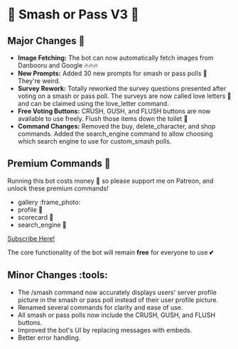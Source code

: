 # 🎉 Smash or Pass V3 🎉 

## Major Changes :rocket:

* **Image Fetching:** The bot can now automatically fetch images from Danbooru and Google :fire::fire::fire:
* **New Prompts:** Added 30 new prompts for smash or pass polls :nauseated_face: They're weird.
* **Survey Rework:** Totally reworked the survey questions presented after voting on a smash or pass poll. The surveys are now called love letters :love_letter: and can be claimed using the love_letter command.
* **Free Voting Buttons:** CRUSH, GUSH, and FLUSH buttons are now available to use freely. Flush those items down the toilet :toilet:
* **Command Changes:** Removed the buy, delete_character, and shop commands. Added the search_engine command to allow choosing which search engine to use for custom_smash polls.

## Premium Commands :gem:

Running this bot costs money :money_with_wings: so please support me on Patreon, and unlock these premium commands! 
* gallery :frame_photo:
* profile :bust_in_silhouette:
* scorecard :100:
* search_engine :mag_right:

[Subscribe Here!](https://www.patreon.com/smashorpass)

The core functionality of the bot will remain **free** for everyone to use :two_hearts:

## Minor Changes :tools:

* The /smash command now accurately displays users' server profile picture in the smash or pass poll instead of their user profile picture.
* Renamed several commands for clarity and ease of use.
* All smash or pass polls now include the CRUSH, GUSH, and FLUSH buttons.
* Improved the bot's UI by replacing messages with embeds.
* Better error handling.
